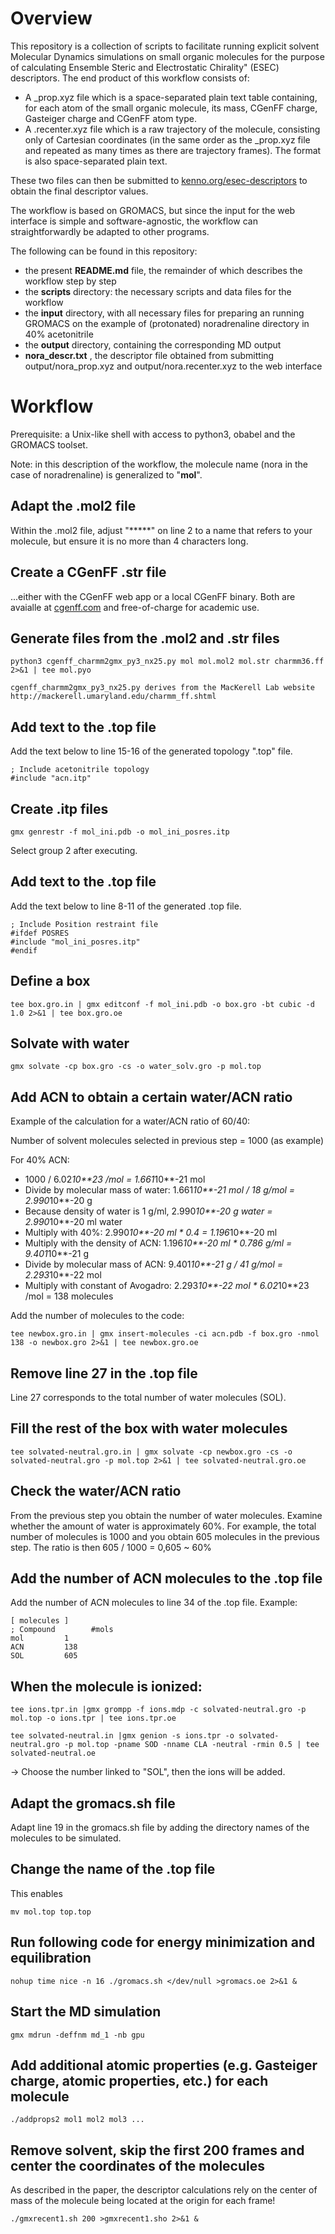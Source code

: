 # Overview
This repository is a collection of scripts to facilitate running explicit solvent Molecular Dynamics simulations on small organic molecules for the purpose of calculating Ensemble Steric and Electrostatic Chirality" (ESEC) descriptors. The end product of this workflow consists of:
* A _prop.xyz file which is a space-separated plain text table containing, for each atom of the small organic molecule, its mass, CGenFF charge, Gasteiger charge and CGenFF atom type.
* A .recenter.xyz file which is a raw trajectory of the molecule, consisting only of Cartesian coordinates (in the same order as the _prop.xyz file and repeated as many times as there are trajectory frames). The format is also space-separated plain text.

These two files can then be submitted to [kenno.org/esec-descriptors](https://kenno.org/esec-descriptors/) to obtain the final descriptor values.

The workflow is based on GROMACS, but since the input for the web interface is simple and software-agnostic, the workflow can straightforwardly be adapted to other programs.

The following can be found in this repository:
* the present **README.md** file, the remainder of which describes the workflow step by step
* the **scripts** directory: the necessary scripts and data files for the workflow
* the **input** directory, with all necessary files for preparing an running GROMACS on the example of (protonated) noradrenaline directory in 40% acetonitrile
* the **output** directory, containing the corresponding MD output
* **nora_descr.txt** , the descriptor file obtained from submitting output/nora_prop.xyz and output/nora.recenter.xyz to the web interface

# Workflow
Prerequisite: a Unix-like shell with access to python3, obabel and the GROMACS toolset.

Note: in this description of the workflow, the molecule name (nora in the case of noradrenaline) is generalized to "**mol**".

## Adapt the .mol2 file
Within the .mol2 file, adjust "*****" on line 2 to a name that refers to your molecule, but ensure it is no more than 4 characters long. 

## Create a CGenFF .str file
...either with the CGenFF web app or a local CGenFF binary. Both are avaialle at [cgenff.com](https://cgenff.com) and free-of-charge for academic use.

## Generate files from the .mol2 and .str files

    python3 cgenff_charmm2gmx_py3_nx25.py mol mol.mol2 mol.str charmm36.ff 2>&1 | tee mol.pyo
    
    cgenff_charmm2gmx_py3_nx25.py derives from the MacKerell Lab website http://mackerell.umaryland.edu/charmm_ff.shtml

## Add text to the .top file
Add the text below to line 15-16 of the generated topology ".top" file.

    ; Include acetonitrile topology
    #include "acn.itp"
 
## Create .itp files

    gmx genrestr -f mol_ini.pdb -o mol_ini_posres.itp

Select group 2 after executing.

## Add text to the .top file
Add the text below to line 8-11 of the generated .top file.

    ; Include Position restraint file
    #ifdef POSRES
    #include "mol_ini_posres.itp"
    #endif
 
## Define a box

    tee box.gro.in | gmx editconf -f mol_ini.pdb -o box.gro -bt cubic -d 1.0 2>&1 | tee box.gro.oe

## Solvate with water

    gmx solvate -cp box.gro -cs -o water_solv.gro -p mol.top

## Add ACN to obtain a certain water/ACN ratio
Example of the calculation for a water/ACN ratio of 60/40:

Number of solvent molecules selected in previous step = 1000 (as example)

For 40% ACN: 
- 1000 / 6.02*10**23 /mol = 1.661*10**-21 mol
- Divide by molecular mass of water: 1.661*10**-21 mol / 18 g/mol = 2.990*10**-20 g
- Because density of water is 1 g/ml, 2.990*10**-20 g water = 2.990*10**-20 ml water
- Multiply with 40%: 2.990*10**-20 ml * 0.4 = 1.196*10**-20 ml
- Multiply with the density of ACN: 1.196*10**-20 ml * 0.786 g/ml = 9.401*10**-21 g
- Divide by molecular mass of ACN: 9.401*10**-21 g / 41 g/mol = 2.293*10**-22 mol
- Multiply with constant of Avogadro: 2.293*10**-22 mol * 6.02*10**23 /mol = 138 molecules

Add the number of molecules to the code:

    tee newbox.gro.in | gmx insert-molecules -ci acn.pdb -f box.gro -nmol 138 -o newbox.gro 2>&1 | tee newbox.gro.oe


## Remove line 27 in the .top file
Line 27 corresponds to the total number of water molecules (SOL).

## Fill the rest of the box with water molecules

    tee solvated-neutral.gro.in | gmx solvate -cp newbox.gro -cs -o solvated-neutral.gro -p mol.top 2>&1 | tee solvated-neutral.gro.oe

## Check the water/ACN ratio
From the previous step you obtain the number of water molecules. Examine whether the amount of water is approximately 60%.
For example, the total number of molecules is 1000 and you obtain 605 molecules in the previous step. The ratio is then 605 / 1000 = 0,605 ~ 60%

## Add the number of ACN molecules to the .top file
Add the number of ACN molecules to line 34 of the .top file. 
Example:

    [ molecules ]
    ; Compound        #mols
    mol         1
    ACN         138
    SOL         605


## When the molecule is ionized:

    tee ions.tpr.in |gmx grompp -f ions.mdp -c solvated-neutral.gro -p mol.top -o ions.tpr | tee ions.tpr.oe

    tee solvated-neutral.in |gmx genion -s ions.tpr -o solvated-neutral.gro -p mol.top -pname SOD -nname CLA -neutral -rmin 0.5 | tee solvated-neutral.oe

-> Choose the number linked to "SOL", then the ions will be added. 

## Adapt the gromacs.sh file
Adapt line 19 in the gromacs.sh file by adding the directory names of the molecules to be simulated.

## Change the name of the .top file
This enables 

    mv mol.top top.top

## Run following code for energy minimization and equilibration

    nohup time nice -n 16 ./gromacs.sh </dev/null >gromacs.oe 2>&1 &

## Start the MD simulation

    gmx mdrun -deffnm md_1 -nb gpu 

## Add additional atomic properties (e.g. Gasteiger charge, atomic properties, etc.) for each molecule

    ./addprops2 mol1 mol2 mol3 ...

## Remove solvent, skip the first 200 frames and center the coordinates of the molecules
As described in the paper, the descriptor calculations rely on the center of mass of the molecule being located at the origin for each frame!

    ./gmxrecent1.sh 200 >gmxrecent1.sho 2>&1 &
